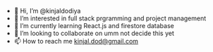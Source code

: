 - 👋 Hi, I’m @kinjaldodiya
- 👀 I’m interested in full stack prgramming and project management
- 🌱 I’m currently learning React.js and firestore database
- 💞️ I’m looking to collaborate on umm not decide this yet
- 📫 How to reach me kinjal.dod@gmail.com


<!---
kinjaldodiya/kinjaldodiya is a ✨ special ✨ repository because its `README.md` (this file) appears on your GitHub profile.
You can click the Preview link to take a look at your changes.
--->
